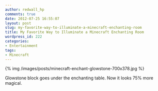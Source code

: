 ```yaml
---
author: redwall_hp
comments: true
date: 2012-07-25 16:55:07
layout: post
slug: my-favorite-way-to-illuminate-a-minecraft-enchanting-room
title: My Favorite Way to Illuminate a Minecraft Enchanting Room
wordpress_id: 222
categories:
- Entertainment
tags:
- Minecraft
---
```


{% img /images/posts/minecraft-enchant-glowstone-700x378.jpg %}

Glowstone block goes under the enchanting table. Now it looks 75% more magical.
